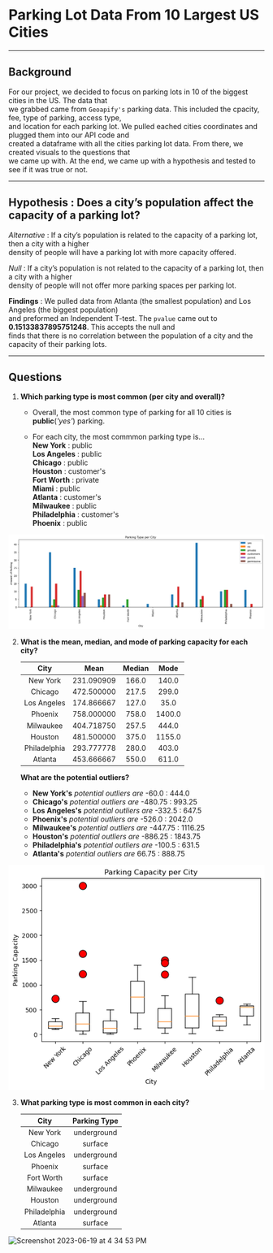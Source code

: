 # Parking Lot Data From 10 Largest US Cities
---

## Background

For our project, we decided to focus on parking lots in 10 of the biggest cities in the US. The data that  
we grabbed came from `Geoapify's` parking data. This included the cpacity, fee, type of parking, access type,   
and location for each parking lot. We pulled eached cities coordinates and plugged them into our API code and   
created a dataframe with all the cities parking lot data. From there, we created visuals to the questions that   
we came up with. At the end, we came up with a hypothesis and tested to see if it was true or not.

---

## Hypothesis : Does a city’s population affect the capacity of a parking lot?

*Alternative* : If a city’s population is related to the capacity of a parking lot, then a city with a higher   
density of people will have a parking lot with more capacity offered.

*Null* :  If a city’s population is not related to the capacity of a parking lot, then a city with a higher   
density of people will not offer more parking spaces per parking lot.

**Findings** : We pulled data from Atlanta (the smallest population) and Los Angeles (the biggest population)  
and preformed an Independent T-test. The `pvalue` came out to **0.15133837895751248**. This accepts the null and   
finds that there is no correlation between the population of a city and the capacity of their parking lots.

---

 ## Questions
 
 1. **Which parking type is most common (per city and overall)?**
    
    * Overall, the most common type of parking for all 10 cities is **public**(*'yes'*) parking.  

    * For each city, the most commmon parking type is...  
      **New York** : public  
      **Los Angeles** :  public  
      **Chicago** : public  
      **Houston** : customer's  
      **Fort Worth** : private  
      **Miami** : public  
      **Atlanta** : customer's  
      **Milwaukee** : public  
      **Philadelphia** : customer's  
      **Phoenix** : public  

![alt text](https://github.com/ehibbard13/Project-1/blob/main/Project%201/Output/Parking_Type.png)



  2. **What is the mean, median, and mode of parking capacity for each city?**  

     | **City**    | **Mean**  | **Median** | **Mode** |
     |:-----------:|:---------:|:----------:|:--------:|
     | New York    | 231.090909 | 166.0	    | 140.0    |
     | Chicago     | 472.500000	| 217.5     | 299.0    |
     | Los Angeles	| 174.866667 | 127.0     | 35.0     |
     | Phoenix     | 758.000000 | 758.0     | 1400.0   |
     | Milwaukee   | 404.718750 | 257.5     | 444.0    |
     | Houston     | 481.500000 | 375.0     | 1155.0   |
     | Philadelphia| 293.777778 | 280.0     | 403.0    |
     | Atlanta     | 453.666667 | 550.0     | 611.0    |

     **What are the potential outliers?**
     
       * **New York's** *potential outliers are* -60.0 : 444.0  
       * **Chicago's** *potential outliers are* -480.75 : 993.25  
       * **Los Angeles's** *potential outliers are* -332.5 : 647.5  
       * **Phoenix's** *potential outliers are* -526.0 : 2042.0  
       * **Milwaukee's** *potential outliers are* -447.75 : 1116.25  
       * **Houston's** *potential outliers are* -886.25 : 1843.75  
       * **Philadelphia's** *potential outliers are* -100.5 : 631.5  
       * **Atlanta's** *potential outliers are*  66.75 : 888.75  
         
![alt text](https://github.com/ehibbard13/Project-1/blob/main/Project%201/Output/Capacity_BoxPlot.png)


3. **What parking type is most common in each city?**

    | **City**    | **Parking Type**  |
    |:-----------:|:-----------------:|
    | New York    | underground       |
    | Chicago     | surface           | 
    | Los Angeles	| underground       | 
    | Phoenix     | surface           |
    | Fort Worth  | surface           |
    | Milwaukee   | underground       |
    | Houston     | underground       |
    | Philadelphia| underground       |
    | Atlanta     | surface           | 



<img width="966" alt="Screenshot 2023-06-19 at 4 34 53 PM" src="https://github.com/ehibbard13/Project-1/assets/130424499/36245dc8-2825-452c-bd8d-bce807ac4d4d">
